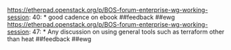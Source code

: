 https://etherpad.openstack.org/p/BOS-forum-enterprise-wg-working-session: 40: * good cadence on ebook ##feedback ##ewg
https://etherpad.openstack.org/p/BOS-forum-enterprise-wg-working-session: 47: * Any discussion on using general tools such as terraform other than heat ##feedback ##ewg
